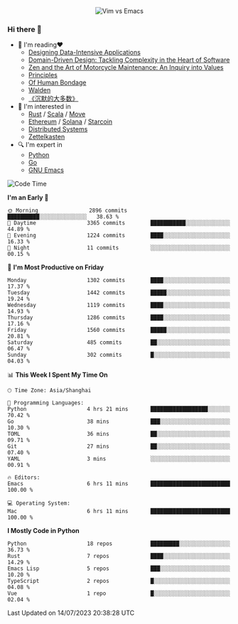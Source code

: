 <p align="center">
    <img src="https://gist.githubusercontent.com/coldnight/e696baffb094e71c96cb302118878eae/raw/40ea5053a6f66cc65f90f437e4173497da225958/banner.gif" alt="Vim vs Emacs" />
</p>

### Hi there 👋

- 📖 I'm reading❤️
    + [Designing Data-Intensive Applications](https://www.oreilly.com/library/view/designing-data-intensive-applications/9781491903063/)
    + [Domain-Driven Design: Tackling Complexity in the Heart of Software](https://www.dddcommunity.org/book/evans_2003/)
    + [Zen and the Art of Motorcycle Maintenance: An Inquiry into Values](https://en.wikipedia.org/wiki/Zen_and_the_Art_of_Motorcycle_Maintenance)
    + [Principles](https://www.principles.com/)
    + [Of Human Bondage](https://en.wikipedia.org/wiki/Of_Human_Bondage)
    + [Walden](https://en.wikipedia.org/wiki/Walden)
    + [《沉默的大多数》](https://en.wikipedia.org/wiki/Silent_majority)
- 🌱 I'm interested in
    + [Rust](https://www.rust-lang.org/) / [Scala](https://www.scala-lang.org/) / [Move](https://github.com/move-language/move/)
    + [Ethereum](https://ethereum.org/en/) / [Solana](https://solana.com/) / [Starcoin](https://github.com/starcoinorg/starcoin)
	+ [Distributed Systems](https://www.linuxzen.com/notes/topics/20200320174417_%E5%88%86%E5%B8%83%E5%BC%8F/)
	+ [Zettelkasten](https://www.linuxzen.com/notes/notes/20220120080920-slip_box/)
- 🔍 I'm expert in
    + [Python](https://www.python.org/)
    + [Go](https://go.dev/)
    + [GNU Emacs](https://www.gnu.org/software/emacs/)

<!--START_SECTION:waka-->
![Code Time](http://img.shields.io/badge/Code%20Time-2%2C235%20hrs%2044%20mins-blue)

**I'm an Early 🐤** 

```text
🌞 Morning                2896 commits        ██████████░░░░░░░░░░░░░░░   38.63 % 
🌆 Daytime                3365 commits        ███████████░░░░░░░░░░░░░░   44.89 % 
🌃 Evening                1224 commits        ████░░░░░░░░░░░░░░░░░░░░░   16.33 % 
🌙 Night                  11 commits          ░░░░░░░░░░░░░░░░░░░░░░░░░   00.15 % 
```
📅 **I'm Most Productive on Friday** 

```text
Monday                   1302 commits        ████░░░░░░░░░░░░░░░░░░░░░   17.37 % 
Tuesday                  1442 commits        █████░░░░░░░░░░░░░░░░░░░░   19.24 % 
Wednesday                1119 commits        ████░░░░░░░░░░░░░░░░░░░░░   14.93 % 
Thursday                 1286 commits        ████░░░░░░░░░░░░░░░░░░░░░   17.16 % 
Friday                   1560 commits        █████░░░░░░░░░░░░░░░░░░░░   20.81 % 
Saturday                 485 commits         ██░░░░░░░░░░░░░░░░░░░░░░░   06.47 % 
Sunday                   302 commits         █░░░░░░░░░░░░░░░░░░░░░░░░   04.03 % 
```


📊 **This Week I Spent My Time On** 

```text
🕑︎ Time Zone: Asia/Shanghai

💬 Programming Languages: 
Python                   4 hrs 21 mins       ██████████████████░░░░░░░   70.42 % 
Go                       38 mins             ███░░░░░░░░░░░░░░░░░░░░░░   10.30 % 
TOML                     36 mins             ██░░░░░░░░░░░░░░░░░░░░░░░   09.71 % 
Git                      27 mins             ██░░░░░░░░░░░░░░░░░░░░░░░   07.40 % 
YAML                     3 mins              ░░░░░░░░░░░░░░░░░░░░░░░░░   00.91 % 

🔥 Editors: 
Emacs                    6 hrs 11 mins       █████████████████████████   100.00 % 

💻 Operating System: 
Mac                      6 hrs 11 mins       █████████████████████████   100.00 % 
```

**I Mostly Code in Python** 

```text
Python                   18 repos            █████████░░░░░░░░░░░░░░░░   36.73 % 
Rust                     7 repos             ████░░░░░░░░░░░░░░░░░░░░░   14.29 % 
Emacs Lisp               5 repos             ███░░░░░░░░░░░░░░░░░░░░░░   10.20 % 
TypeScript               2 repos             █░░░░░░░░░░░░░░░░░░░░░░░░   04.08 % 
Vue                      1 repo              █░░░░░░░░░░░░░░░░░░░░░░░░   02.04 % 
```




 Last Updated on 14/07/2023 20:38:28 UTC
<!--END_SECTION:waka-->
